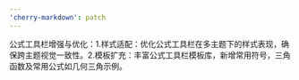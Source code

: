 ```yaml
---
'cherry-markdown': patch
---
```


公式工具栏增强与优化：1.样式适配：优化公式工具栏在多主题下的样式表现，确保跨主题视觉一致性。2.模板扩充：丰富公式工具栏模板库，新增常用符号，三角函数及常用公式如几何三角示例。
